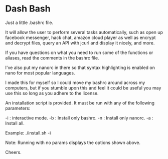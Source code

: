# Dash Bash

Just a little .bashrc file.

It will allow the user to perform several tasks automatically, such as open up facebook messenger, hack chat, amazon cloud player as well as
encrypt and decrypt files, query an API with jcurl and display it nicely, and more.

If you have questions on what you need to run some of the functions or aliases, read the comments in the bashrc file.

I've also put my nanorc in there so that syntax highlighting is enabled on nano for most popular languages.

I made this for myself so I could move my bashrc around across my computers, but if you stumble upon this and feel it could be useful you may use this so long as you adhere to the license. 

An installation script is provided. It must be run with any of the following parameters:

-i : interactive mode.
-b : Install only bashrc.
-n : Install only nanorc.
-a : Install all.

Example: ./install.sh -i

Note: Running with no params displays the options shown above.

Cheers. 
